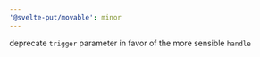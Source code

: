 ```yaml
---
'@svelte-put/movable': minor
---
```


deprecate `trigger` parameter in favor of the more sensible `handle`
